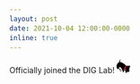 ```yaml
---
layout: post
date: 2021-10-04 12:00:00-0000
inline: true
---
```


Officially joined the DIG Lab! <img src="/assets/img/DIG-light.svg" height=25px/>
